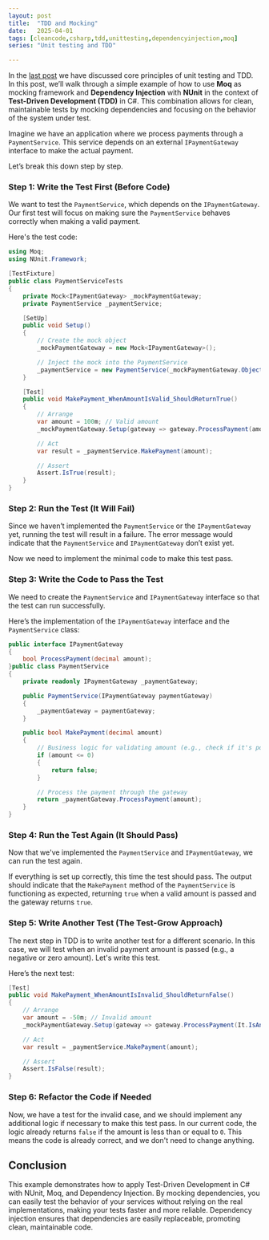 ```yaml
---
layout: post
title:  "TDD and Mocking"
date:   2025-04-01
tags: [cleancode,csharp,tdd,unittesting,dependencyinjection,moq]
series: "Unit testing and TDD"

---
```

In the [last post](https://mirnes-mrkaljevic.github.io/2025/03/24/unit-testing-and-test-driven-development-tdd-in-csharp.html) we have discussed core principles of unit testing and TDD. In this post, we’ll walk through a simple example of how to use **Moq**  as mocking framework and **Dependency Injection** with **NUnit** in the context of **Test-Driven Development (TDD)** in C#. This combination allows for clean, maintainable tests by mocking dependencies and focusing on the behavior of the system under test.

Imagine we have an application where we process payments through a `PaymentService`. This service depends on an external `IPaymentGateway` interface to make the actual payment. 

Let’s break this down step by step.

### Step 1: Write the Test First (Before Code)

We want to test the `PaymentService`, which depends on the `IPaymentGateway`. Our first test will focus on making sure the `PaymentService` behaves correctly when making a valid payment.

Here's the test code:

```csharp
using Moq;
using NUnit.Framework;

[TestFixture]
public class PaymentServiceTests
{
    private Mock<IPaymentGateway> _mockPaymentGateway;
    private PaymentService _paymentService;

    [SetUp]
    public void Setup()
    {
        // Create the mock object
        _mockPaymentGateway = new Mock<IPaymentGateway>();

        // Inject the mock into the PaymentService
        _paymentService = new PaymentService(_mockPaymentGateway.Object);
    }

    [Test]
    public void MakePayment_WhenAmountIsValid_ShouldReturnTrue()
    {
        // Arrange
        var amount = 100m; // Valid amount
        _mockPaymentGateway.Setup(gateway => gateway.ProcessPayment(amount)).Returns(true);

        // Act
        var result = _paymentService.MakePayment(amount);

        // Assert
        Assert.IsTrue(result);
    }
}

```


### Step 2: Run the Test (It Will Fail)

Since we haven’t implemented the `PaymentService` or the `IPaymentGateway` yet, running the test will result in a failure. The error message would indicate that the `PaymentService` and `IPaymentGateway` don’t exist yet.

Now we need to implement the minimal code to make this test pass.

### Step 3: Write the Code to Pass the Test

We need to create the `PaymentService` and `IPaymentGateway` interface so that the test can run successfully.

Here’s the implementation of the `IPaymentGateway` interface and the `PaymentService` class:

```csharp
public interface IPaymentGateway
{
    bool ProcessPayment(decimal amount);
}public class PaymentService
{
    private readonly IPaymentGateway _paymentGateway;

    public PaymentService(IPaymentGateway paymentGateway)
    {
        _paymentGateway = paymentGateway;
    }

    public bool MakePayment(decimal amount)
    {
        // Business logic for validating amount (e.g., check if it's positive)
        if (amount <= 0)
        {
            return false;
        }

        // Process the payment through the gateway
        return _paymentGateway.ProcessPayment(amount);
    }
}

```


### Step 4: Run the Test Again (It Should Pass)

Now that we've implemented the `PaymentService` and `IPaymentGateway`, we can run the test again.

If everything is set up correctly, this time the test should pass. The output should indicate that the `MakePayment` method of the `PaymentService` is functioning as expected, returning `true` when a valid amount is passed and the gateway returns `true`.

### Step 5: Write Another Test (The Test-Grow Approach)

The next step in TDD is to write another test for a different scenario. In this case, we will test when an invalid payment amount is passed (e.g., a negative or zero amount). Let's write this test.

Here’s the next test:

```csharp
[Test]
public void MakePayment_WhenAmountIsInvalid_ShouldReturnFalse()
{
    // Arrange
    var amount = -50m; // Invalid amount
    _mockPaymentGateway.Setup(gateway => gateway.ProcessPayment(It.IsAny<decimal>())).Returns(false);

    // Act
    var result = _paymentService.MakePayment(amount);

    // Assert
    Assert.IsFalse(result);
}

```

### Step 6: Refactor the Code if Needed

Now, we have a test for the invalid case, and we should implement any additional logic if necessary to make this test pass. In our current code, the logic already returns `false` if the amount is less than or equal to `0`. This means the code is already correct, and we don't need to change anything.


## Conclusion

This example demonstrates how to apply Test-Driven Development in C# with NUnit, Moq, and Dependency Injection. By mocking dependencies, you can easily test the behavior of your services without relying on the real implementations, making your tests faster and more reliable. Dependency injection ensures that dependencies are easily replaceable, promoting clean, maintainable code.
